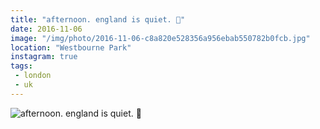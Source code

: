 ```yaml
---
title: "afternoon. england is quiet. 🍁"
date: 2016-11-06
image: "/img/photo/2016-11-06-c8a820e528356a956ebab550782b0fcb.jpg"
location: "Westbourne Park"
instagram: true
tags:
 - london
 - uk
---
```


![afternoon. england is quiet. 🍁](/img/photo/2016-11-06-c8a820e528356a956ebab550782b0fcb.jpg)
